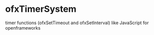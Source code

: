 ofxTimerSystem
==============

timer functions (ofxSetTimeout and ofxSetInterval) like JavaScript for openframeworks
